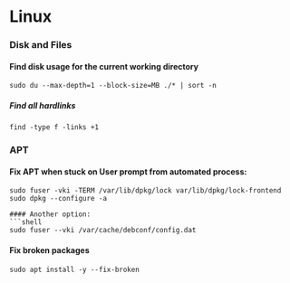 # Linux

### Disk and Files

#### Find disk usage for the current working directory
```shell
sudo du --max-depth=1 --block-size=MB ./* | sort -n
````
##### Find all hardlinks
```shell
find -type f -links +1
```

### APT

#### Fix APT when stuck on User prompt from automated process: 
```shell
sudo fuser -vki -TERM /var/lib/dpkg/lock var/lib/dpkg/lock-frontend
sudo dpkg --configure -a

#### Another option:
```shell
sudo fuser --vki /var/cache/debconf/config.dat
```

#### Fix broken packages 
```shell
sudo apt install -y --fix-broken
```